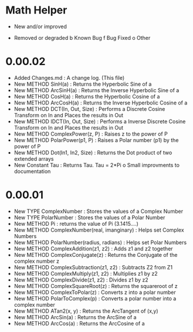 Math Helper
===========
+ New and/or improved
- Removed or degraded
b Known Bug
f Bug Fixed
o Other

0.00.02
=======
 + Added Changes.md                           : A change log. (This file)
 + New METHOD SinH(a)                         : Returns the Hyperbolic Sine of a
 + New METHOD ArcSinH(a)                      : Returns the Inverse Hyperbolic Sine of a
 + New METHOD CosH(a)                         : Returns the Hyperbolic Cosine of a
 + New METHOD ArcCosH(a)                      : Returns the Inverse Hyperbolic Cosine of a
 + New METHOD DCT(In, Out, Size)              : Performs a Discrete Cosine Transform on In and Places the results in Out
 + New METHOD IDCT(In, Out, Size)             : Performs a Inverse Discrete Cosine Transform on In and Places the results in Out
 + New METHOD ComplexPower(z, P)              : Raises z to the power of P
 + New METHOD PolarPower(p1, P)               : Raises a Polar number (p1) by the power of P
 + New METHOD Dot(In1, In2, Size)             : Returns the Dot product of two extended arrays
 + New Constant Tau                           : Returns Tau.  Tau = 2*Pi
 o Small improvments to documentation


0.00.01
=======
 + New TYPE ComplexNumber                     : Stores the values of a Complex Number
 + New TYPE PolarNumber                       : Stores the values of a Polar Number
 + New METHOD Pi                              : returns the value of Pi (3.1415....)
 + New METHOD ComplexNumber(real, imanginary) : Helps set Complex Numbers
 + New METHOD PolarNumber(radius, radians)    : Helps set Polar Numbers
 + New METHOD ComplexAddition(z1, z2)         : Adds z1 and z2 together
 + New METHOD ComplexConjugate(z)             : Returns the Conjugate of the complex number z
 + New METHOD ComplexSubtraction(z1, z2)      : Subtracts Z2 from Z1
 + New METHOD ComplexMultiply(z1, z2)         : Multiplies z1 by z2
 + New METHOD ComplexDivide(z1, z2)           : Divides z1 by z2
 + New METHOD ComplexSquareRoot(z)            : Returns the squareroot of z
 + New METHOD ComplexToPolar(z)               : Converts z into a polar number
 + New METHOD PolarToComplex(p)               : Converts a polar number into a complex number
 + New METHOD ATan2(x, y)                     : Returns the ArcTangent of (x,y)
 + New METHOD ArcSin(a)                       : Returns the ArcSine of a
 + New METHOD ArcCos(a)                       : Returns the ArcCosine of a
